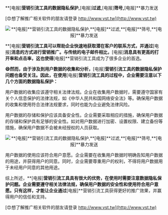 **[电报]**营销引流工具的数据隐私保护,**[电报]**过滤,**[电报]**筛号,**[电报]**暴力发送

[😍想了解推广相关软件的朋友请登录 http://www.vst.tw](http://www.vst.tw)

 <center><img src="https://vst.tw/MP4/tuiguang/png/5.png" alt="**[电报]**营销引流工具的数据隐私保护,**[电报]**过滤,**[电报]**筛号,**[电报]**暴力发送"></center>

**[电报]**营销引流工具可以帮助企业快速地获取潜在客户的联系方式，并通过**[电报]**消息的方式进行营销推广。与传统的电子邮件相比，**[电报]**消息具有更高的打开率和点击率，这也使得**[电报]**营销引流工具成为了很多企业的首选。

**😄然而，由于涉及到用户数据的收集和分析，**[电报]**营销引流工具的数据隐私保护问题也备受关注。因此，在使用**[电报]**营销引流工具的过程中，企业需要注意以下几个方面的数据隐私保护：**

用户数据的收集应该遵守相关法律法规。企业在收集用户数据时，需要遵守国家有关个人信息保护的法律法规，如《中华人民共和国网络安全法》等。确保用户数据的收集和使用符合法律法规要求，同时也能为企业避免法律风险。

用户数据的存储和保护应该具备安全性。企业需要采取相应的措施，确保用户数据的存储和保护具有足够的安全性。如对用户数据进行加密、设置权限、建立备份等措施，确保用户数据不会被未经授权的人员获取。

 <center><img src="https://vst.tw/MP4/tuiguang/png/7.png" alt="**[电报]**营销引流工具的数据隐私保护,**[电报]**过滤,**[电报]**筛号,**[电报]**暴力发送"></center>

用户数据的使用应该符合用户意愿。企业需要在收集用户数据时明确告知用户数据的用途，并获得用户的同意。同时，企业需要尊重用户的权利，不得将用户数据用于未经用户同意的其他用途。

综上所述，**[电报]**营销引流工具具有很大的优势，在使用时需要注意数据隐私保护问题。企业需要遵守相关法律法规，确保用户数据的安全性和使用符合用户意愿。只有这样，才能让企业通过**[电报]**营销引流工具获得更好的推广效果，并赢得用户的信任和支持。

[😍想了解推广相关软件的朋友请登录 http://www.vst.tw](http://www.vst.tw)



